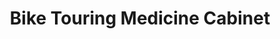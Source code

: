 ---
layout: community
category: community
title: "Bike Touring Medicine Cabinet"
description: "What type of medicine cabinet do you take with you? What types of medicine, bandages, etc? What do you tried to be prepared for? Pain relief, chamois cream, mole skin, sun screen"
isTopLevel: false
isSingleLevel: false
isArticle: false
datePublished: 2022-07-28 15:35:00 +0300
dateModified: 2022-07-28 15:35:00 +0300
published: false
---